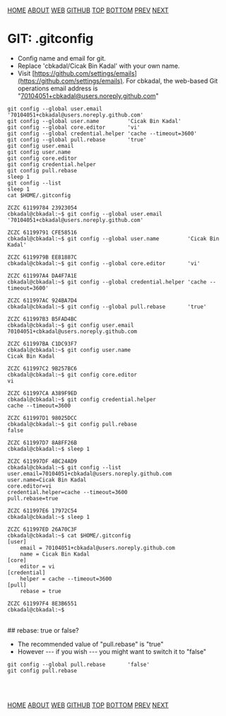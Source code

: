 ---
---
[HOME](index.md)
[ABOUT](README.md)
[WEB](https://osp4diss.vlsm.org/)
[GITHUB](/https://github.com/os2xx/osp4diss)
[TOP](#)
[BOTTOM](#endofpage)
[PREV](osp-111.md)
[NEXT](osp-113.md)

# GIT: .gitconfig

* Config name and email for git.
* Replace 'cbkadal/Cicak Bin Kadal' with your own name.
* Visit [https://github.com/settings/emails](https://github.com/settings/emails).
  For cbkadal, the web-based Git operations email address is
  "70104051+cbkadal@users.noreply.github.com"

```
git config --global user.email        '70104051+cbkadal@users.noreply.github.com'
git config --global user.name         'Cicak Bin Kadal'
git config --global core.editor       'vi'
git config --global credential.helper 'cache --timeout=3600'
git config --global pull.rebase       'true'
git config user.email
git config user.name
git config core.editor
git config credential.helper
git config pull.rebase
sleep 1
git config --list
sleep 1
cat $HOME/.gitconfig

```

```
ZCZC 61199784 23923054
cbkadal@cbkadal:~$ git config --global user.email        '70104051+cbkadal@users.noreply.github.com'

ZCZC 61199791 CFE58516
cbkadal@cbkadal:~$ git config --global user.name         'Cicak Bin Kadal'

ZCZC 6119979B EE81887C
cbkadal@cbkadal:~$ git config --global core.editor       'vi'

ZCZC 611997A4 DA4F7A1E
cbkadal@cbkadal:~$ git config --global credential.helper 'cache --timeout=3600'

ZCZC 611997AC 924BA7D4
cbkadal@cbkadal:~$ git config --global pull.rebase       'true'

ZCZC 611997B3 B5FAD4BC
cbkadal@cbkadal:~$ git config user.email
70104051+cbkadal@users.noreply.github.com

ZCZC 611997BA C1DC93F7
cbkadal@cbkadal:~$ git config user.name
Cicak Bin Kadal

ZCZC 611997C2 9B257BC6
cbkadal@cbkadal:~$ git config core.editor
vi

ZCZC 611997CA A389F9ED
cbkadal@cbkadal:~$ git config credential.helper
cache --timeout=3600

ZCZC 611997D1 98025DCC
cbkadal@cbkadal:~$ git config pull.rebase
false

ZCZC 611997D7 8A8FF26B
cbkadal@cbkadal:~$ sleep 1

ZCZC 611997DF 4BC24AD9
cbkadal@cbkadal:~$ git config --list
user.email=70104051+cbkadal@users.noreply.github.com
user.name=Cicak Bin Kadal
core.editor=vi
credential.helper=cache --timeout=3600
pull.rebase=true

ZCZC 611997E6 17972C54
cbkadal@cbkadal:~$ sleep 1

ZCZC 611997ED 26A70C3F
cbkadal@cbkadal:~$ cat $HOME/.gitconfig
[user]
	email = 70104051+cbkadal@users.noreply.github.com
	name = Cicak Bin Kadal
[core]
	editor = vi
[credential]
	helper = cache --timeout=3600
[pull]
	rebase = true

ZCZC 611997F4 8E3B6551
cbkadal@cbkadal:~$ 

```

<br id="idx00">
## rebase: true or false?

* The recommended value of "pull.rebase" is "true"
* However --- if you wish --- you might want to switch it to "false"

```
git config --global pull.rebase       'false'
git config pull.rebase

```

<br id="endofpage"><br>

[HOME](index.md)
[ABOUT](README.md)
[WEB](https://osp4diss.vlsm.org/)
[GITHUB](/https://github.com/os2xx/osp4diss)
[TOP](#)
[BOTTOM](#endofpage)
[PREV](osp-111.md)
[NEXT](osp-113.md)


